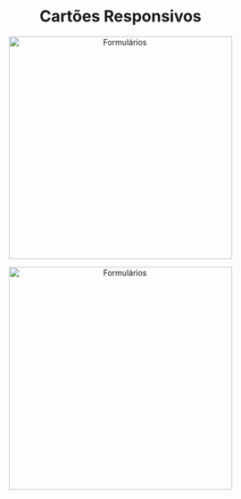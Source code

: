 <h1 align="center"> 
  Cartões Responsivos
</h1>

<p align="center">
  <img src="https://github.com/DevLabatut/cards-responsivos-html-css/assets/134607946/e3b4f11e-c617-40be-8c55-59e8f62f1a24" width="400" alt="Formulários">

  <p align="center">
  <img src="https://github.com/DevLabatut/cards-responsivos-html-css/assets/134607946/75e38b20-c563-48ae-9e1f-013221b2d974" width="400" alt="Formulários">



